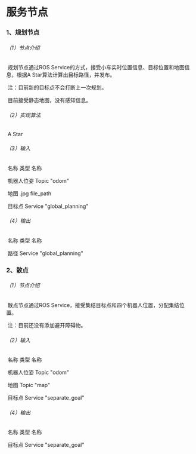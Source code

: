 # 服务节点

### 1、规划节点

###### （1）节点介绍

​		规划节点通过ROS Service的方式，接受小车实时位置信息、目标位置和地图信息，根据A Star算法计算出目标路径，并发布。

​		注：目前新的目标点不会打断上一次规划。

​				目前接受静态地图，没有感知信息。

###### （2）实现算法 

​		 A Star

###### （3）输入

​			名称						类型							名称				

​		机器人位姿    			Topic  					"odom"

​			地图						.jpg						file_path

​			目标点				Service			"global_planning"

###### （4）输出

​			名称						类型							名称				

​			路径					Service				"global_planning"

### 2、散点

###### （1）节点介绍

​		散点节点通过ROS Service，接受集结目标点和四个机器人位置，分配集结位置。

​		注：目前还没有添加避开障碍物。

###### （2）输入

​			名称						类型							名称				

​		机器人位姿    			Topic  					"odom"

​			地图						Topic					  "map"

​			目标点				Service			    "separate_goal"

###### （4）输出

​			名称						类型							名称				

​			目标点				Service			    "separate_goal"





​		

​		